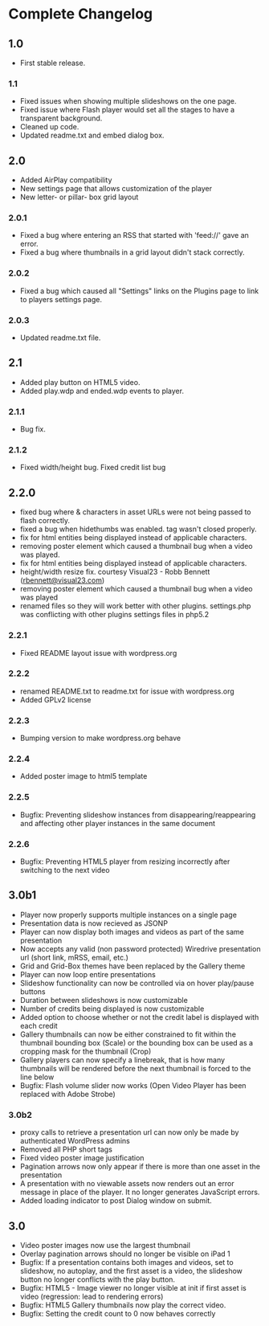 Complete Changelog
====

## 1.0
* First stable release.

### 1.1
* Fixed issues when showing multiple slideshows on the one page.
* Fixed issue where Flash player would set all the stages to have a transparent background.
* Cleaned up code.
* Updated readme.txt and embed dialog box. 

## 2.0
* Added AirPlay compatibility
* New settings page that allows customization of the player
* New letter- or pillar- box grid layout

### 2.0.1
* Fixed a bug where entering an RSS that started with 'feed://' gave an error.
* Fixed a bug where thumbnails in a grid layout didn't stack correctly.

### 2.0.2
* Fixed a bug which caused all "Settings" links on the Plugins page to link to players settings page.

### 2.0.3
* Updated readme.txt file.

## 2.1
* Added play button on HTML5 video.
* Added play.wdp and ended.wdp events to player.

### 2.1.1
* Bug fix.

### 2.1.2
* Fixed width/height bug.  Fixed credit list bug

## 2.2.0
* fixed bug where & characters in asset URLs were not being passed to flash correctly.
* fixed a bug when hidethumbs was enabled. tag wasn't closed properly.
* fix for html entities being displayed instead of applicable characters.
* removing poster element which caused a thumbnail bug when a video was played.
* fix for html entities being displayed instead of applicable characters.
* height/width resize fix. courtesy Visual23 - Robb Bennett (rbennett@visual23.com)
* removing poster element which caused a thumbnail bug when a video was played
* renamed files so they will work better with other plugins.  settings.php was conflicting with other plugins settings files in php5.2

### 2.2.1
* Fixed README layout issue with wordpress.org

### 2.2.2
* renamed README.txt to readme.txt for issue with wordpress.org
* Added GPLv2 license

### 2.2.3
* Bumping version to make wordpress.org behave

### 2.2.4
* Added poster image to html5 template

### 2.2.5
* Bugfix: Preventing slideshow instances from disappearing/reappearing and affecting other player instances in the same document

### 2.2.6
* Bugfix: Preventing HTML5 player from resizing incorrectly after switching to the next video

## 3.0b1
* Player now properly supports multiple instances on a single page
* Presentation data is now recieved as JSONP
* Player can now display both images and videos as part of the same presentation
* Now accepts any valid (non password protected) Wiredrive presentation url (short link, mRSS, email, etc.)
* Grid and Grid-Box themes have been replaced by the Gallery theme
* Player can now loop entire presentations
* Slideshow functionality can now be controlled via on hover play/pause buttons
* Duration between slideshows is now customizable
* Number of credits being displayed is now customizable
* Added option to choose whether or not the credit label is displayed with each credit
* Gallery thumbnails can now be either constrained to fit within the thumbnail bounding box (Scale) or the bounding box can be used as a cropping mask for the thumbnail (Crop)
* Gallery players can now specify a linebreak, that is how many thumbnails will be rendered before the next thumbnail is forced to the line below
* Bugfix: Flash volume slider now works (Open Video Player has been replaced with Adobe Strobe)

### 3.0b2
* proxy calls to retrieve a presentation url can now only be made by authenticated WordPress admins
* Removed all PHP short tags
* Fixed video poster image justification
* Pagination arrows now only appear if there is more than one asset in the presentation
* A presentation with no viewable assets now renders out an error message in place of the player. It no longer generates JavaScript errors.
* Added loading indicator to post Dialog window on submit.

## 3.0
* Video poster images now use the largest thumbnail
* Overlay pagination arrows should no longer be visible on iPad 1
* Bugfix: If a presentation contains both images and videos, set to slideshow, no autoplay, and the first asset is a video, the slideshow button no longer conflicts with the play button.
* Bugfix: HTML5 - Image viewer no longer visible at init if first asset is video (regression: lead to rendering errors)
* Bugfix: HTML5 Gallery thumbnails now play the correct video.
* Bugfix: Setting the credit count to 0 now behaves correctly
